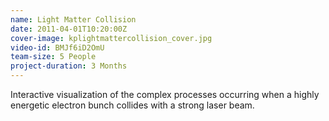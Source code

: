 ```yaml
---
name: Light Matter Collision
date: 2011-04-01T10:20:00Z
cover-image: kplightmattercollision_cover.jpg
video-id: BMJf6iD2OmU
team-size: 5 People
project-duration: 3 Months
--- 
```


Interactive visualization of the complex processes occurring when a highly energetic electron bunch collides with a strong laser beam.

